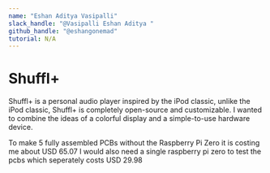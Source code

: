 ```yaml
---
name: "Eshan Aditya Vasipalli"
slack_handle: "@Vasipalli Eshan Aditya "
github_handle: "@eshangonemad"
tutorial: N/A
---
```


# Shuffl+

<!-- Describe your board in 2-3 sentences. What are you making? What will it do? -->
Shuffl+ is a personal audio player inspired by the iPod classic, unlike the iPod classic, Shuffl+ is completely open-source and customizable. I wanted to combine the ideas of a colorful display and a simple-to-use hardware device.
<!-- How much is it going to cost? -->
To make 5 fully assembled PCBs without the Raspberry Pi Zero it is costing me about
USD 65.07
I would also need a single raspberry pi zero to test the pcbs
which seperately costs USD 29.98

<!-- Tell us a little bit about your design process. What were some challenges? What helped? ***Totally optional*** -->
